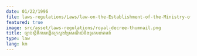 ```yaml
---
date: 01/22/1996
file: laws-regulations/Laws/law-on-the-Establishment-of-the-Ministry-of-Post-and-Telecommunications.pdf
featured: true
image: src/asset/laws-regulations/royal-decree-thumnail.png
title: ច្បាប់ស្តីពីការ​បង្កើត​ក្រសួងប្រៃសណីយ៍​និង​ទូរគមនាគមន៍
type: law
lang: km
---
```

